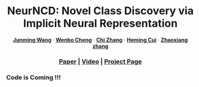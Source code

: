 <!-- PROJECT LOGO -->

<p align="center">

  <h1 align="center"><strong>NeurNCD</strong>: Novel Class Discovery via Implicit Neural Representation</h1>
  <p align="center">
    <a href="https://jmwangcs.netlify.app/"><strong>Junming Wang</strong></a>
    ·
    <a href="#"><strong>Wenbo Cheng</strong></a>
    ·
    <a href="#"><strong>Chi Zhang</strong></a>
    ·
    <a href="#"><strong>Heming Cui</strong></a>
     ·
    <a href="#"><strong>Zhaoxiang zhang</strong></a>
    
  </p>
  
  <h3 align="center"><a href="https://arxiv.org/abs/2211.15654">Paper</a> | <a href="https://youtu.be/jZxCLHyDJf8">Video</a> | <a href="https://pengsongyou.github.io/openscene">Project Page</a></h3>
  <div align="center"></div>
</p>


### Code is Coming !!!




